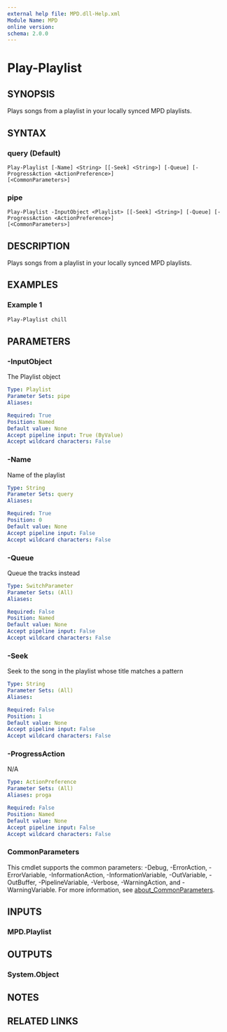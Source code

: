 ```yaml
---
external help file: MPD.dll-Help.xml
Module Name: MPD
online version:
schema: 2.0.0
---
```


# Play-Playlist

## SYNOPSIS
Plays songs from a playlist in your locally synced MPD playlists.

## SYNTAX

### query (Default)
```
Play-Playlist [-Name] <String> [[-Seek] <String>] [-Queue] [-ProgressAction <ActionPreference>]
[<CommonParameters>]
```

### pipe
```
Play-Playlist -InputObject <Playlist> [[-Seek] <String>] [-Queue] [-ProgressAction <ActionPreference>]
[<CommonParameters>]
```

## DESCRIPTION
Plays songs from a playlist in your locally synced MPD playlists.

## EXAMPLES

### Example 1
```powershell
Play-Playlist chill
```


## PARAMETERS

### -InputObject
The Playlist object

```yaml
Type: Playlist
Parameter Sets: pipe
Aliases:

Required: True
Position: Named
Default value: None
Accept pipeline input: True (ByValue)
Accept wildcard characters: False
```

### -Name
Name of the playlist

```yaml
Type: String
Parameter Sets: query
Aliases:

Required: True
Position: 0
Default value: None
Accept pipeline input: False
Accept wildcard characters: False
```

### -Queue
Queue the tracks instead

```yaml
Type: SwitchParameter
Parameter Sets: (All)
Aliases:

Required: False
Position: Named
Default value: None
Accept pipeline input: False
Accept wildcard characters: False
```

### -Seek
Seek to the song in the playlist whose title matches a pattern

```yaml
Type: String
Parameter Sets: (All)
Aliases:

Required: False
Position: 1
Default value: None
Accept pipeline input: False
Accept wildcard characters: False
```

### -ProgressAction
N/A

```yaml
Type: ActionPreference
Parameter Sets: (All)
Aliases: proga

Required: False
Position: Named
Default value: None
Accept pipeline input: False
Accept wildcard characters: False
```

### CommonParameters
This cmdlet supports the common parameters: -Debug, -ErrorAction, -ErrorVariable, -InformationAction, -InformationVariable, -OutVariable, -OutBuffer, -PipelineVariable, -Verbose, -WarningAction, and -WarningVariable. For more information, see [about_CommonParameters](http://go.microsoft.com/fwlink/?LinkID=113216).

## INPUTS

### MPD.Playlist

## OUTPUTS

### System.Object
## NOTES

## RELATED LINKS
